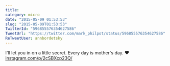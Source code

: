 ```yaml
---
title: 
category: micro
date: "2015-05-09 01:53:53"
slug: "2015-05-09T01:53:53"
TwitterId: "596855576354627586"
TweetUrl: "https://twitter.com/mark_philpot/status/596855576354627586"
ReTweetUser: annbordetsky
---
```


<i class="fa fa-retweet" aria-hidden="true"></i> I'll let you in on a little
secret. Every day is mother's day. ❤️
[instagram.com/p/2cSBXcp23Q/](https://instagram.com/p/2cSBXcp23Q/)
